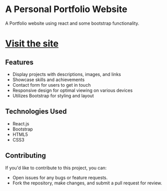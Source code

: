 # A Personal Portfolio Website

A Portfolio website using react and some bootstrap functionality.

# [Visit the site](https://furkan-portfolio.vercel.app/)

## Features

- Display projects with descriptions, images, and links
- Showcase skills and achievements
- Contact form for users to get in touch
- Responsive design for optimal viewing on various devices
- Utilizes Bootstrap for styling and layout

## Technologies Used
- React.js
- Bootstrap
- HTML5
- CSS3

## Contributing

If you'd like to contribute to this project, you can:

- Open issues for any bugs or feature requests.
- Fork the repository, make changes, and submit a pull request for review.
